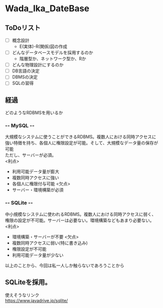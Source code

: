 # Wada_Ika_DateBase
## ToDoリスト
- [ ] 概念設計
  - E(実体)-R(関係)図の作成
- [ ] どんなデータベースモデルを採用するのか
  - 階層型か、ネットワーク型か、Rか
- [ ] どんな物理設計にするのか
- [ ] DB言語の決定
- [ ] DBMSの決定
- [ ] SQLの習得

## 経過
どのようなRDBMSを用いるか  
### -- MySQL --  
大規模なシステムに使うことができるRDBMS。複数人における同時アクセスに強い特徴を持ち、各個人に権限設定が可能。そして、大規模なデータ量の保存が可能<br>
ただし、サーバーが必須。  
<利点><br>
- 利用可能データ量が膨大
- 複数同時アクセスに強い
- 各個人に権限付与可能
<欠点><br>
- サーバー・環境構築が必須

### -- SQLite --  
中小規模なシステムに使われるRDBMS。複数人における同時アクセスに弱く、権限の設定が不可能。サーバーは必要ない。環境構築などもあまり必要ない。  
<利点><br>
- 環境構築・サーバーが不要
<欠点><br>
- 複数同時アクセスに弱い(特に書き込み)
- 権限設定が不可能
- 利用可能データ量が少ない

以上のことから、今回は私一人しか触らないであろうことから  
## SQLiteを採用。
使えそうなリンク  
https://www.javadrive.jp/sqlite/

